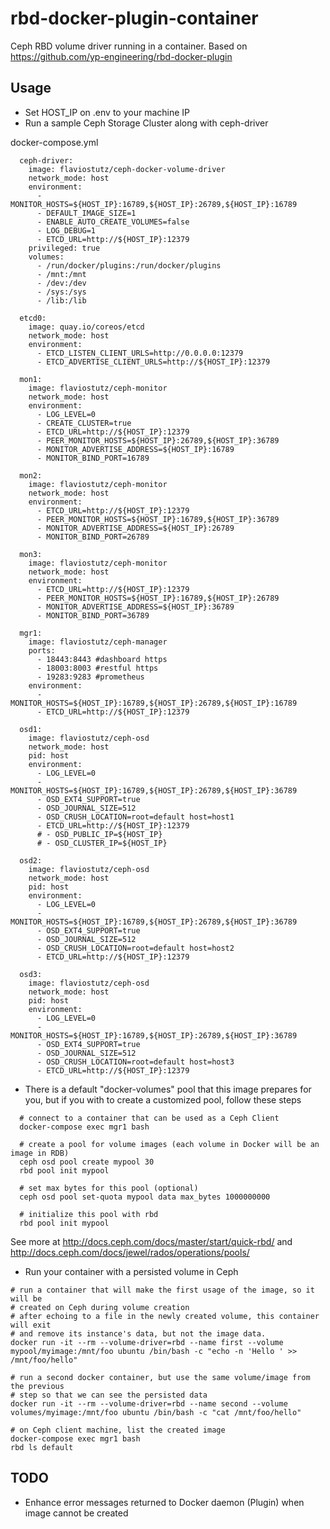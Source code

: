 # rbd-docker-plugin-container
Ceph RBD volume driver running in a container. Based on https://github.com/yp-engineering/rbd-docker-plugin

## Usage

* Set HOST_IP on .env to your machine IP
* Run a sample Ceph Storage Cluster along with ceph-driver

docker-compose.yml

```
  ceph-driver:
    image: flaviostutz/ceph-docker-volume-driver
    network_mode: host
    environment:
      - MONITOR_HOSTS=${HOST_IP}:16789,${HOST_IP}:26789,${HOST_IP}:16789
      - DEFAULT_IMAGE_SIZE=1
      - ENABLE_AUTO_CREATE_VOLUMES=false
      - LOG_DEBUG=1
      - ETCD_URL=http://${HOST_IP}:12379
    privileged: true
    volumes:
      - /run/docker/plugins:/run/docker/plugins
      - /mnt:/mnt
      - /dev:/dev
      - /sys:/sys
      - /lib:/lib

  etcd0:
    image: quay.io/coreos/etcd
    network_mode: host
    environment:
      - ETCD_LISTEN_CLIENT_URLS=http://0.0.0.0:12379
      - ETCD_ADVERTISE_CLIENT_URLS=http://${HOST_IP}:12379

  mon1:
    image: flaviostutz/ceph-monitor
    network_mode: host
    environment:
      - LOG_LEVEL=0
      - CREATE_CLUSTER=true
      - ETCD_URL=http://${HOST_IP}:12379
      - PEER_MONITOR_HOSTS=${HOST_IP}:26789,${HOST_IP}:36789
      - MONITOR_ADVERTISE_ADDRESS=${HOST_IP}:16789
      - MONITOR_BIND_PORT=16789

  mon2:
    image: flaviostutz/ceph-monitor
    network_mode: host
    environment:
      - ETCD_URL=http://${HOST_IP}:12379
      - PEER_MONITOR_HOSTS=${HOST_IP}:16789,${HOST_IP}:36789
      - MONITOR_ADVERTISE_ADDRESS=${HOST_IP}:26789
      - MONITOR_BIND_PORT=26789

  mon3:
    image: flaviostutz/ceph-monitor
    network_mode: host
    environment:
      - ETCD_URL=http://${HOST_IP}:12379
      - PEER_MONITOR_HOSTS=${HOST_IP}:16789,${HOST_IP}:26789
      - MONITOR_ADVERTISE_ADDRESS=${HOST_IP}:36789
      - MONITOR_BIND_PORT=36789

  mgr1:
    image: flaviostutz/ceph-manager
    ports:
      - 18443:8443 #dashboard https
      - 18003:8003 #restful https
      - 19283:9283 #prometheus
    environment:
      - MONITOR_HOSTS=${HOST_IP}:16789,${HOST_IP}:26789,${HOST_IP}:16789
      - ETCD_URL=http://${HOST_IP}:12379

  osd1:
    image: flaviostutz/ceph-osd
    network_mode: host
    pid: host
    environment:
      - LOG_LEVEL=0
      - MONITOR_HOSTS=${HOST_IP}:16789,${HOST_IP}:26789,${HOST_IP}:36789
      - OSD_EXT4_SUPPORT=true
      - OSD_JOURNAL_SIZE=512
      - OSD_CRUSH_LOCATION=root=default host=host1
      - ETCD_URL=http://${HOST_IP}:12379
      # - OSD_PUBLIC_IP=${HOST_IP}
      # - OSD_CLUSTER_IP=${HOST_IP}

  osd2:
    image: flaviostutz/ceph-osd
    network_mode: host
    pid: host
    environment:
      - LOG_LEVEL=0
      - MONITOR_HOSTS=${HOST_IP}:16789,${HOST_IP}:26789,${HOST_IP}:36789
      - OSD_EXT4_SUPPORT=true
      - OSD_JOURNAL_SIZE=512
      - OSD_CRUSH_LOCATION=root=default host=host2
      - ETCD_URL=http://${HOST_IP}:12379

  osd3:
    image: flaviostutz/ceph-osd
    network_mode: host
    pid: host
    environment:
      - LOG_LEVEL=0
      - MONITOR_HOSTS=${HOST_IP}:16789,${HOST_IP}:26789,${HOST_IP}:36789
      - OSD_EXT4_SUPPORT=true
      - OSD_JOURNAL_SIZE=512
      - OSD_CRUSH_LOCATION=root=default host=host3
      - ETCD_URL=http://${HOST_IP}:12379

```

* There is a default "docker-volumes" pool that this image prepares for you, but if you with to create a customized pool, follow these steps

```
  # connect to a container that can be used as a Ceph Client
  docker-compose exec mgr1 bash

  # create a pool for volume images (each volume in Docker will be an image in RDB)
  ceph osd pool create mypool 30
  rbd pool init mypool

  # set max bytes for this pool (optional)
  ceph osd pool set-quota mypool data max_bytes 1000000000

  # initialize this pool with rbd
  rbd pool init mypool
```

  See more at http://docs.ceph.com/docs/master/start/quick-rbd/ and http://docs.ceph.com/docs/jewel/rados/operations/pools/

* Run your container with a persisted volume in Ceph

```
# run a container that will make the first usage of the image, so it will be
# created on Ceph during volume creation
# after echoing to a file in the newly created volume, this container will exit 
# and remove its instance's data, but not the image data.
docker run -it --rm --volume-driver=rbd --name first --volume mypool/myimage:/mnt/foo ubuntu /bin/bash -c "echo -n 'Hello ' >> /mnt/foo/hello"

# run a second docker container, but use the same volume/image from the previous
# step so that we can see the persisted data
docker run -it --rm --volume-driver=rbd --name second --volume volumes/myimage:/mnt/foo ubuntu /bin/bash -c "cat /mnt/foo/hello"

# on Ceph client machine, list the created image
docker-compose exec mgr1 bash
rbd ls default
```

## TODO
* Enhance error messages returned to Docker daemon (Plugin) when image cannot be created
